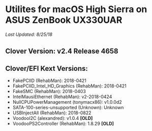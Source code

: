 # Utilites for macOS High Sierra on ASUS ZenBook UX330UAR

###### Last Updated: 8/25/18

## Clover Version: v2.4 Release 4658

## Clover/EFI Kext Versions:
* FakePCIID (RehabMan): 2018-0421
* FakePCIID_Intel_HD_Graphics (RehabMan): 2018-0421
* FakeSMC (RehabMan): 2018-0403
* IntelMausiEthernet (RehabMan): v2-2018-0424
* NullCPUPowerManagement (tonymacx86): v1.0.0d2
* SATA-100-series-unsupported (Unknown): Unknown
* USBInjectAll (RehabMan): 2018-0822
* VoodooI2C (alexandred): v1.0.4 **[OLD]**
* VoodooPS2Controller (RehabMan): 1.8.29 **[OLD]**
